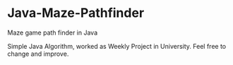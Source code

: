 # Java-Maze-Pathfinder
Maze game path finder in Java 


Simple Java Algorithm, worked as Weekly Project in University.
Feel free to change and improve.
